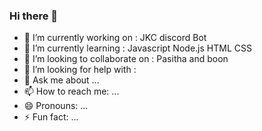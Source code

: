 ### Hi there 👋


- 🔭 I’m currently working on : JKC discord Bot 
- 🌱 I’m currently learning : Javascript Node.js HTML CSS
- 👯 I’m looking to collaborate on : Pasitha and boon
- 🤔 I’m looking for help with :
- 💬 Ask me about ...
- 📫 How to reach me: ...
- 😄 Pronouns: ...
- ⚡ Fun fact: ... 
